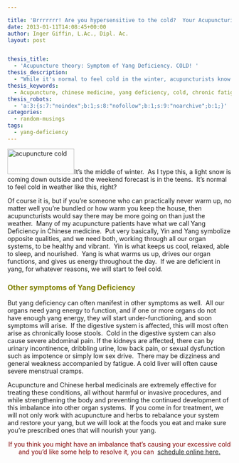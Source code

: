 ```yaml
---

title: 'Brrrrrrr! Are you hypersensitive to the cold?  Your Acupuncturist Says You May be Yang Deficient: Signs and Symptoms of Yang Deficiency'
date: 2013-01-11T14:08:45+00:00
author: Inger Giffin, L.Ac., Dipl. Ac.
layout: post


thesis_title:
  - 'Acupuncture theory: Symptom of Yang Deficiency. COLD! '
thesis_description:
  - "While it's normal to feel cold in the winter, acupuncturists know it's not normal to never be able to warm up.  If you're yang deficient, we can help!"
thesis_keywords:
  - Acupuncture, chinese medicine, yang deficiency, cold, chronic fatigue, loose stools, low back pain, diarrhea, impotence, Acupuncture Fort Collins, Fort Collins Acupuncture
thesis_robots:
  - 'a:3:{s:7:"noindex";b:1;s:8:"nofollow";b:1;s:9:"noarchive";b:1;}'
categories:
  - random-musings
tags:
  - yang-deficiency
---
```

[<img class="alignleft size-thumbnail wp-image-1370" title="acupuncture yang deficiency" src="http://www.wisdomwaysacupuncture.com/wp-content/uploads/2013/01/acupuncture-brrrr-yang-deficiency-150x57.jpg" alt="acupuncture cold" width="150" height="57" srcset="http://www.wisdomwaysacupuncture.com/wp-content/uploads/2013/01/acupuncture-brrrr-yang-deficiency-150x57.jpg 150w, http://www.wisdomwaysacupuncture.com/wp-content/uploads/2013/01/acupuncture-brrrr-yang-deficiency-300x114.jpg 300w, http://www.wisdomwaysacupuncture.com/wp-content/uploads/2013/01/acupuncture-brrrr-yang-deficiency.jpg 364w" sizes="(max-width: 150px) 100vw, 150px" />](http://www.wisdomwaysacupuncture.com/wp-content/uploads/2013/01/acupuncture-brrrr-yang-deficiency.jpg)It’s the middle of winter.  As I type this, a light snow is coming down outside and the weekend forecast is in the teens.  It’s normal to feel cold in weather like this, right?

Of course it is, but if you’re someone who can practically never warm up, no matter well you’re bundled or how warm you keep the house, then acupuncturists would say there may be more going on than just the weather.  Many of my acupuncture patients have what we call Yang Deficiency in Chinese medicine.  Put very basically, Yin and Yang symbolize opposite qualities, and we need both, working through all our organ systems, to be healthy and vibrant.  Yin is what keeps us cool, relaxed, able to sleep, and nourished.  Yang is what warms us up, drives our organ functions, and gives us energy throughout the day.  If we are deficient in yang, for whatever reasons, we will start to feel cold.

### <span style="color: #808000;">Other symptoms of Yang Deficiency</span>

But yang deficiency can often manifest in other symptoms as well.  All our organs need yang energy to function, and if one or more organs do not have enough yang energy, they will start under-functioning, and soon symptoms will arise.  If the digestive system is affected, this will most often arise as chronically loose stools.  Cold in the digestive system can also cause severe abdominal pain. If the kidneys are affected, there can by urinary incontinence, dribbling urine, low back pain, or sexual dysfunction such as impotence or simply low sex drive.  There may be dizziness and general weakness accompanied by fatigue. A cold liver will often cause severe menstrual cramps.

Acupuncture and Chinese herbal medicinals are extremely effective for treating these conditions, all without harmful or invasive procedures, and while strengthening the body and preventing the continued development of this imbalance into other organ systems.  If you come in for treatment, we will not only work with acupuncture and herbs to rebalance your system and restore your yang, but we will look at the foods you eat and make sure you&#8217;re prescribed ones that will nourish your yang.

<p style="text-align: center;">
  <span style="color: #800000;">If you think you might have an imbalance that&#8217;s causing your excessive cold and you&#8217;d like some help to resolve it, you can </span> <a href="http://www.wisdomwaysacupuncture.com/acupuncture-appointment-scheduling/">schedule online here. </a>
</p>